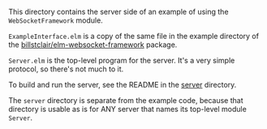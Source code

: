 This directory contains the server side of an example of using the `WebSocketFramework` module.

`ExampleInterface.elm` is a copy of the same file in the example directory of the [billstclair/elm-websocket-framework](http://package.elm-lang.org/packages/billstclair/elm-websocket-framework-server/latest) package.

`Server.elm` is the top-level program for the server. It's a very simple protocol, so there's not much to it.

To build and run the server, see the README in the [server](server/) directory.

The `server` directory is separate from the example code, because that directory is usable as is for ANY server that names its top-level module `Server`.

